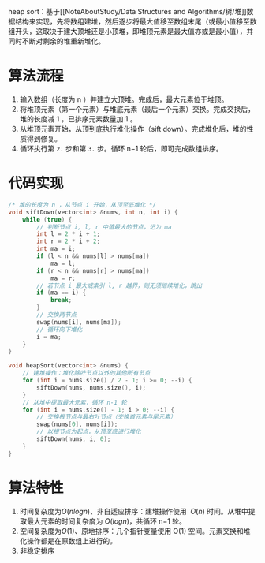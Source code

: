 heap sort：基于[[NoteAboutStudy/Data Structures and  Algorithms/树/堆]]数据结构来实现，先将数组建堆，然后逐步将最大值移至数组末尾（或最小值移至数组开头，这取决于建大顶堆还是小顶堆，即堆顶元素是最大值亦或是最小值），并同时不断对剩余的堆重新堆化。

# 算法流程
1. 输入数组（长度为 n ）并建立大顶堆。完成后，最大元素位于堆顶。
2. 将堆顶元素（第一个元素）与堆底元素（最后一个元素）交换。完成交换后，堆的长度减 1 ，已排序元素数量加 1 。
3. 从堆顶元素开始，从顶到底执行堆化操作（sift down）。完成堆化后，堆的性质得到修复。
4. 循环执行第 `2.` 步和第 `3.` 步。循环 n−1 轮后，即可完成数组排序。

# 代码实现
```cpp
/* 堆的长度为 n ，从节点 i 开始，从顶至底堆化 */
void siftDown(vector<int> &nums, int n, int i) {
    while (true) {
        // 判断节点 i, l, r 中值最大的节点，记为 ma
        int l = 2 * i + 1;
        int r = 2 * i + 2;
        int ma = i;
        if (l < n && nums[l] > nums[ma])
            ma = l;
        if (r < n && nums[r] > nums[ma])
            ma = r;
        // 若节点 i 最大或索引 l, r 越界，则无须继续堆化，跳出
        if (ma == i) {
            break;
        }
        // 交换两节点
        swap(nums[i], nums[ma]);
        // 循环向下堆化
        i = ma;
    }
}

void heapSort(vector<int> &nums) {
    // 建堆操作：堆化除叶节点以外的其他所有节点
    for (int i = nums.size() / 2 - 1; i >= 0; --i) {
        siftDown(nums, nums.size(), i);
    }
    // 从堆中提取最大元素，循环 n-1 轮
    for (int i = nums.size() - 1; i > 0; --i) {
        // 交换根节点与最右叶节点（交换首元素与尾元素）
        swap(nums[0], nums[i]);
        // 以根节点为起点，从顶至底进行堆化
        siftDown(nums, i, 0);
    }
}
```

# 算法特性
1. 时间复杂度为$O(nlogn)$、非自适应排序：建堆操作使用 
$O(n)$ 时间。从堆中提取最大元素的时间复杂度为 $O(log⁡n)$，共循环 n−1 轮。
2.  空间复杂度为$O(1)$、原地排序：几个指针变量使用 O(1) 空间。元素交换和堆化操作都是在原数组上进行的。
3. 非稳定排序